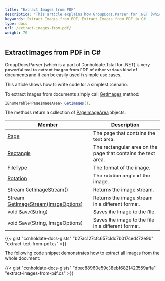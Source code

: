 ```yaml
---
title: "Extract Images from PDF"
description: "This article explains how GroupDocs.Parser for .NET (which is a part of Conholdate.Total for .NET) extract images from PDF file."
keywords: Extract Images from PDF, Extract Images from PDF in C#
type: docs
url: /extract-images-from-pdf/
weight: 70
---
```


## Extract Images from PDF in C#

GroupDocs.Parser (which is a part of Conholdate.Total for .NET) is very powerful tool to extract images from PDF of other various kind of documents and it can be easily used in simple use cases.

This article shows how to write code for a simplest scenario.

To extract images from documents simply call [GetImages](https://apireference.groupdocs.com/net/parser/groupdocs.parser/parser/methods/getimages) method:

```csharp
IEnumerable<PageImageArea> GetImages();

```
The methods return a collection of [PageImageArea](https://apireference.groupdocs.com/net/parser/groupdocs.parser.data/pageimagearea) objects:

| Member | Description |
| --- | --- |
| [Page](https://apireference.groupdocs.com/net/parser/groupdocs.parser.data/pagearea/properties/page) | The page that contains the text area. |
| [Rectangle](https://apireference.groupdocs.com/net/parser/groupdocs.parser.data/pagearea/properties/rectangle) | The rectangular area on the page that contains the text area. |
| [FileType](https://apireference.groupdocs.com/net/parser/groupdocs.parser.data/pageimagearea/properties/filetype) | The format of the image. |
| [Rotation](https://apireference.groupdocs.com/net/parser/groupdocs.parser.data/pageimagearea/properties/rotation) | The rotation angle of the image. |
| Stream [GetImageStream()](https://apireference.groupdocs.com/net/parser/groupdocs.parser.data/pageimagearea/methods/getimagestream) | Returns the image stream. |
| Stream [GetImageStream(ImageOptions)](https://apireference.groupdocs.com/net/parser/groupdocs.parser.data.pageimagearea/getimagestream/methods/1) | Returns the image stream in a different format. |
| void [Save(String)](https://apireference.groupdocs.com/net/parser/groupdocs.parser.data/pageimagearea/methods/save) | Saves the image to the file. |
| void Save(String, ImageOptions) | Saves the image to the file in a different format. |
{{< gist "conholdate-docs-gists" "b27ac127cfc657c1dc7b017ced472e9b" "extract-text-from-pdf.cs" >}}

The following code snippet demonstrates how to extract all images from the whole document:

{{< gist "conholdate-docs-gists" "dbac88960e59c38ebf6821423559affa" "extract-images-from-pdf.cs" >}}











